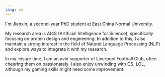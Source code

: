 ```yaml
---
lang: en
---
```


I'm Jianxin, a second-year PhD student at East China Normal University.

My research area is AI4S (Artificial Intelligence for Science), specifically focusing on protein design and engineering. In addition to this, I also maintain a strong interest in the field of Natural Language Processing (NLP) and explore ways to integrate it with my research.

In my leisure time, I am an avid supporter of Liverpool Football Club, often cheering them on passionately. I also enjoy unwinding with CS, LOL, although my gaming skills might need some improvement.